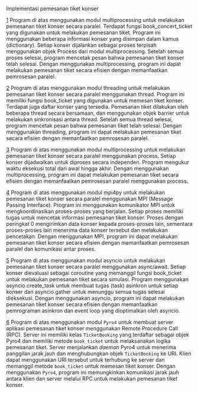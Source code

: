 Implementasi pemesanan tiket konser

[1](1.png)
Program di atas menggunakan modul multiprocessing untuk melakukan pemesanan tiket konser secara paralel. Terdapat fungsi book_concert_ticket yang digunakan untuk melakukan pemesanan tiket. Program ini menggunakan beberapa informasi konser yang disimpan dalam kamus (dictionary). Setiap konser dijalankan sebagai proses terpisah menggunakan objek Process dari modul multiprocessing. Setelah semua proses selesai, program mencetak pesan bahwa pemesanan tiket konser telah selesai. Dengan menggunakan multiprocessing, program ini dapat melakukan pemesanan tiket secara efisien dengan memanfaatkan pemrosesan paralel.



[2](2.png)
Program di atas menggunakan modul threading untuk melakukan pemesanan tiket konser secara paralel menggunakan thread. Program ini memiliki fungsi book_ticket yang digunakan untuk memesan tiket konser. Terdapat juga daftar konser yang tersedia. Pemesanan tiket dilakukan oleh beberapa thread secara bersamaan, dan menggunakan objek barrier untuk melakukan sinkronisasi antara thread. Setelah semua thread selesai, program mencetak pesan bahwa pemesanan tiket telah selesai. Dengan menggunakan threading, program ini dapat melakukan pemesanan tiket secara efisien dengan memanfaatkan pemrosesan paralel.




[3](3.png)
Program di atas menggunakan modul multiprocessing untuk melakukan pemesanan tiket konser secara paralel menggunakan process. Setiap konser dijadwalkan untuk diproses secara independen. Program mengukur waktu eksekusi total dari awal hingga akhir. Dengan menggunakan multiprocessing, program ini dapat melakukan pemesanan tiket secara efisien dengan memanfaatkan pemrosesan paralel menggunakan process.




[4](4.png)
Program di atas menggunakan modul mpi4py untuk melakukan pemesanan tiket konser secara paralel menggunakan MPI (Message Passing Interface). Program ini menggunakan komunikator MPI untuk mengkoordinasikan proses-proses yang berjalan. Setiap proses memiliki tugas untuk mencetak informasi pemesanan tiket konser. Proses dengan peringkat 0 mengirimkan data konser kepada proses-proses lain, sementara proses-proses lain menerima data konser tersebut dan melakukan pencetakan. Dengan menggunakan MPI, program ini dapat melakukan pemesanan tiket konser secara efisien dengan memanfaatkan pemrosesan paralel dan komunikasi antar proses.




[5](5.png)
Program di atas menggunakan modul asyncio untuk melakukan pemesanan tiket konser secara paralel menggunakan async/await. Setiap konser dievaluasi sebagai coroutine yang memanggil fungsi book_ticket untuk melakukan pemesanan tiket secara simulasi. Program menggunakan asyncio.create_task untuk membuat tugas (task) asinkron untuk setiap konser dan asyncio.gather untuk menunggu semua tugas selesai dieksekusi. Dengan menggunakan asyncio, program ini dapat melakukan pemesanan tiket konser secara efisien dengan memanfaatkan pemrograman asinkron dan event loop yang dioptimalkan oleh asyncio.




[6](6.png)
Program di atas menggunakan modul `Pyro4` untuk membuat server aplikasi pemesanan tiket konser menggunakan Remote Procedure Call (RPC). Server ini memiliki kelas `TicketBooking` yang terdaftar sebagai objek Pyro4 dan memiliki metode `book_ticket` untuk melaksanakan logika pemesanan tiket. Server menjalankan _daemon_ Pyro4 untuk menerima panggilan jarak jauh dan menghubungkan objek `TicketBooking` ke URI. Klien dapat menggunakan URI tersebut untuk terhubung ke server dan memanggil metode `book_ticket` untuk memesan tiket konser. Dengan menggunakan `Pyro4`, program ini memungkinkan komunikasi jarak jauh antara klien dan server melalui RPC untuk melakukan pemesanan tiket konser.